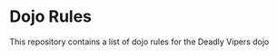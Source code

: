 Dojo Rules   
==========

This repository contains a list of dojo rules for the Deadly Vipers dojo

